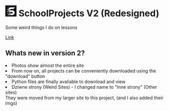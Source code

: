 # <img src="/favicon/apple-touch-icon.png" height="35px" width="35px"> SchoolProjects V2 (Redesigned)
Some weird things I do on lessons

[Link](https://sp.285.works)

## Whats new in version 2?
<li>Photos show almost the entire site</li>
<li>From now on, all projects can be conveniently downloaded using the "download" button</li>
<li>Python files are finally avaliable to download and view</li>
<li>Dziwne strony (Weird Sites) -  I changed name to "Inne strony" (Other sites)<br> 
They were moved from my larger site to this project, (and I also added their imgs)</li>


